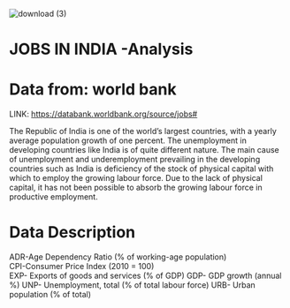 
![download (3)](https://github.com/user-attachments/assets/0dc448b6-435a-4269-a8e3-8e9d90d9f5ce)


# JOBS IN INDIA -Analysis

# Data from: world bank  
LINK: https://databank.worldbank.org/source/jobs#

The Republic of India is one of the world’s largest countries, with a yearly average population growth of one percent. The unemployment in developing countries like India is of quite different nature. The main cause of  unemployment and underemployment prevailing in the developing countries such as India is deficiency of the stock of physical capital with which to employ the growing labour force. Due to the lack of physical capital, it has not been possible to absorb the growing labour force in productive employment.

# Data Description
ADR-Age Dependency Ratio (% of working-age population)  
CPI-Consumer Price Index (2010 = 100)  
EXP- Exports of goods and services (% of GDP) 
GDP- GDP growth (annual %) 
UNP- Unemployment, total (% of total labour force) 
URB- Urban population (% of total)  

